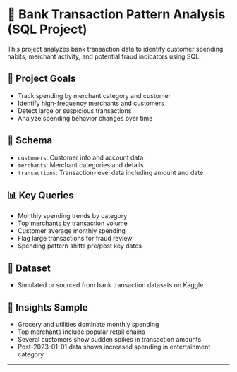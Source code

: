 # 🏦 Bank Transaction Pattern Analysis (SQL Project)

This project analyzes bank transaction data to identify customer spending habits, merchant activity, and potential fraud indicators using SQL.

## 🎯 Project Goals
- Track spending by merchant category and customer
- Identify high-frequency merchants and customers
- Detect large or suspicious transactions
- Analyze spending behavior changes over time

## 🧱 Schema
- `customers`: Customer info and account data
- `merchants`: Merchant categories and details
- `transactions`: Transaction-level data including amount and date

## 📊 Key Queries
- Monthly spending trends by category
- Top merchants by transaction volume
- Customer average monthly spending
- Flag large transactions for fraud review
- Spending pattern shifts pre/post key dates

## 📁 Dataset
- Simulated or sourced from bank transaction datasets on Kaggle

## 📌 Insights Sample
- Grocery and utilities dominate monthly spending
- Top merchants include popular retail chains
- Several customers show sudden spikes in transaction amounts
- Post-2023-01-01 data shows increased spending in entertainment category

---
